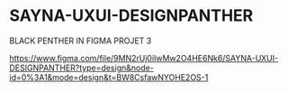 # SAYNA-UXUI-DESIGNPANTHER

BLACK PENTHER IN FIGMA PROJET 3

https://www.figma.com/file/9MN2rUj0iIwMw2O4HE6Nk6/SAYNA-UXUI-DESIGNPANTHER?type=design&node-id=0%3A1&mode=design&t=BW8CsfawNYOHE2OS-1
